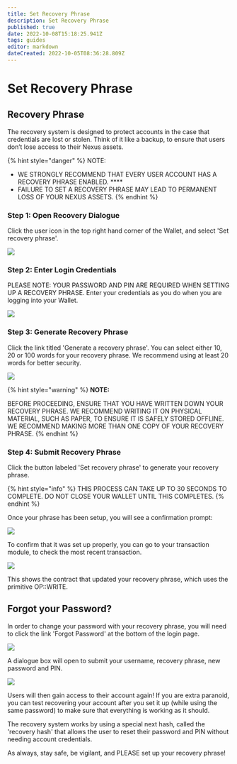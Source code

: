 ```yaml
---
title: Set Recovery Phrase
description: Set Recovery Phrase
published: true
date: 2022-10-08T15:18:25.941Z
tags: guides
editor: markdown
dateCreated: 2022-10-05T08:36:28.809Z
---
```


# Set Recovery Phrase

## Recovery Phrase

The recovery system is designed to protect accounts in the case that credentials are lost or stolen. Think of it like a backup, to ensure that users don’t lose access to their Nexus assets.&#x20;

{% hint style="danger" %}
NOTE:

* WE STRONGLY RECOMMEND THAT EVERY USER ACCOUNT HAS A RECOVERY PHRASE ENABLED. ****&#x20;
* FAILURE TO SET A RECOVERY PHRASE MAY LEAD TO PERMANENT LOSS OF YOUR NEXUS ASSETS.
{% endhint %}

### **Step 1: Open Recovery Dialogue**

Click the user icon in the top right hand corner of the Wallet, and select 'Set recovery phrase'.

![](https://nexus.io/ResourceHub/images/guide/recovery1.png)

### **Step 2: Enter Login Credentials**

PLEASE NOTE: YOUR PASSWORD AND PIN ARE REQUIRED WHEN SETTING UP A RECOVERY PHRASE. Enter your credentials as you do when you are logging into your Wallet.

![](https://nexus.io/ResourceHub/images/guide/recovery2.png)

### **Step 3: Generate Recovery Phrase**

Click the link titled 'Generate a recovery phrase'. You can select either 10, 20 or 100 words for your recovery phrase. We recommend using at least 20 words for better security.

![](https://nexus.io/ResourceHub/images/guide/recovery3.png)

{% hint style="warning" %}
**NOTE:**&#x20;

BEFORE PROCEEDING, ENSURE THAT YOU HAVE WRITTEN DOWN YOUR RECOVERY PHRASE. WE RECOMMEND WRITING IT ON PHYSICAL MATERIAL, SUCH AS PAPER, TO ENSURE IT IS SAFELY STORED OFFLINE. WE RECOMMEND MAKING MORE THAN ONE COPY OF YOUR RECOVERY PHRASE.
{% endhint %}

### **Step 4: Submit Recovery Phrase**

Click the button labeled 'Set recovery phrase' to generate your recovery phrase.&#x20;

{% hint style="info" %}
THIS PROCESS CAN TAKE UP TO 30 SECONDS TO COMPLETE. DO NOT CLOSE YOUR WALLET UNTIL THIS COMPLETES.
{% endhint %}

Once your phrase has been setup, you will see a confirmation prompt:

![](https://nexus.io/ResourceHub/images/guide/recovery4.png)

To confirm that it was set up properly, you can go to your transaction module, to check the most recent transaction.

![](https://nexus.io/ResourceHub/images/guide/recovery5.png)

This shows the contract that updated your recovery phrase, which uses the primitive OP::WRITE.

## **Forgot your Password?**

In order to change your password with your recovery phrase, you will need to click the link 'Forgot Password' at the bottom of the login page.

![](https://nexus.io/ResourceHub/images/guide/recovery6.png)

A dialogue box will open to submit your username, recovery phrase, new password and PIN.

![](https://nexus.io/ResourceHub/images/guide/recovery7.png)

Users will then gain access to their account again! If you are extra paranoid, you can test recovering your account after you set it up (while using the same password) to make sure that everything is working as it should.

The recovery system works by using a special next hash, called the 'recovery hash' that allows the user to reset their password and PIN without needing account credentials.

As always, stay safe, be vigilant, and PLEASE set up your recovery phrase!
